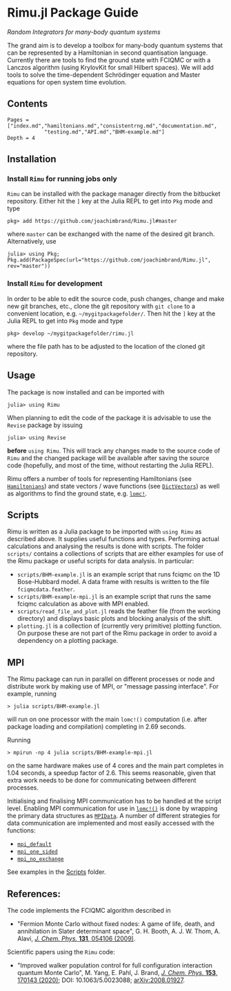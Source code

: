 # Rimu.jl Package Guide

*Random Integrators for many-body quantum systems*

The grand aim is to develop a toolbox for many-body quantum systems that can be
represented by a Hamiltonian in second quantisation language. Currently there
are tools to find the ground state with FCIQMC or with a Lanczos algorithm
(using KrylovKit for small Hilbert spaces). We will add tools to solve the
time-dependent Schrödinger equation and Master equations for open system
time evolution.

## Contents
```@contents
Pages = ["index.md","hamiltonians.md","consistentrng.md","documentation.md",
            "testing.md","API.md","BHM-example.md"]
Depth = 4
```

## Installation

### Install `Rimu` for running jobs only

`Rimu` can be installed with the package manager directly from the bitbucket
repository. Either hit the `]` key at the Julia REPL to get into `Pkg` mode and
type
```julia-repl
pkg> add https://github.com/joachimbrand/Rimu.jl#master
```
where `master` can be exchanged with the name of the desired git branch.
Alternatively, use
```julia-repl
julia> using Pkg; Pkg.add(PackageSpec(url="https://github.com/joachimbrand/Rimu.jl", rev="master"))
```

### Install `Rimu` for development

In order to be able to edit the source code, push changes, change and make new git branches,
etc.,
clone the git repository with `git clone` to a convenient location, e.g.
`~/mygitpackagefolder/`. Then
hit the `]` key at the Julia REPL to get into `Pkg` mode and type
```julia-repl
pkg> develop ~/mygitpackagefolder/rimu.jl
```
where the file path has to be adjusted to the location of the cloned git
repository.

## Usage

The package is now installed and can be imported with
```julia-repl
julia> using Rimu
```

When planning to edit the code of the package it is advisable to use the
`Revise` package by issuing
```julia-repl
julia> using Revise
```
**before** `using Rimu`. This will track any changes made to the source code of
`Rimu` and the changed package will be available after saving the source code
(hopefully, and most of the time, without restarting the Julia REPL).

Rimu offers a number of tools for representing Hamiltonians (see
[`Hamiltonians`](@ref)) and state vectors / wave functions
(see [`DictVectors`](@ref))
as well as algorithms to find the ground state, e.g. [`lomc!`](@ref).

## Scripts

Rimu is written as a Julia package to be imported with `using Rimu` as described
above. It supplies useful
functions and types. Performing actual calculations and analysing the results
is done with scripts. The folder `scripts/` contains a collections of scripts
that are either examples for use of the Rimu package or useful scripts for
data analysis. In particular:

- `scripts/BHM-example.jl` is an example script that runs fciqmc on the 1D Bose-Hubbard model. A data frame with results is written to the file `fciqmcdata.feather`.
- `scripts/BHM-example-mpi.jl` is an example script that runs the same fciqmc calculation as above with MPI enabled.
- `scripts/read_file_and_plot.jl` reads the feather file (from the working directory) and displays basic plots and blocking analysis of the shift.
- `plotting.jl` is a collection of (currently very primitive) plotting function. On purpose these are not part of the Rimu package in order to avoid a dependency on a plotting package.

## MPI

The Rimu package can run in parallel on different processes or node and
distribute work by making use of MPI, or "message passing interface". For example, running
```
> julia scripts/BHM-example.jl
```
will run on one processor with the main `lomc!()` computation (i.e. after
package loading and compilation) completing in 2.69 seconds.

Running
```
> mpirun -np 4 julia scripts/BHM-example-mpi.jl
```
on the same hardware makes use of 4 cores and the main part completes in 1.04
seconds, a speedup factor of 2.6. This seems reasonable, given that extra work
needs to be done for communicating between different processes.

Initialising and finalising MPI communication has to be handled at the script level. Enabling MPI communication for use in [`lomc!()`](@ref) is done by wrapping the primary data structures as [`MPIData`](@ref). A number of different strategies
for data communication are implemented and most easily accessed
with the functions:

- [`mpi_default`](@ref)
- [`mpi_one_sided`](@ref)
- [`mpi_no_exchange`](@ref)

See examples in the [Scripts](@ref) folder.

## References:
The code implements the FCIQMC algorithm described in
- "Fermion Monte Carlo without fixed nodes: A game of life, death, and annihilation in Slater determinant space", G. H. Booth, A. J. W. Thom, A. Alavi, [*J. Chem. Phys.* **131**, 054106 (2009)](https://doi.org/10.1063/1.3193710).

Scientific papers using the `Rimu` code:
- "Improved walker population control for full configuration interaction quantum Monte Carlo", M. Yang, E. Pahl, J. Brand, [*J. Chem. Phys.* **153**, 170143 (2020)](https://doi.org/10.1063/5.0023088); DOI: 10.1063/5.0023088; [arXiv:2008.01927](https://arxiv.org/abs/2008.01927).

